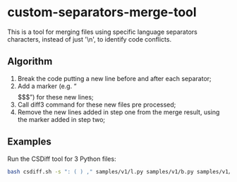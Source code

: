 # custom-separators-merge-tool

This is a tool for merging files using specific language separators characters, instead of just '\n', to identify code conflicts.

## Algorithm

1. Break the code putting a new line before and after each separator;
2. Add a marker (e.g. “$$$$$$$”) for these new lines;
3. Call diff3 command for these new files pre processed;
4. Remove the new lines added in step one from the merge result, using the marker added in step two;

## Examples
Run the CSDiff tool for 3 Python files:
```sh
bash csdiff.sh -s ": ( ) ," samples/v1/l.py samples/v1/b.py samples/v1/r.py
```
